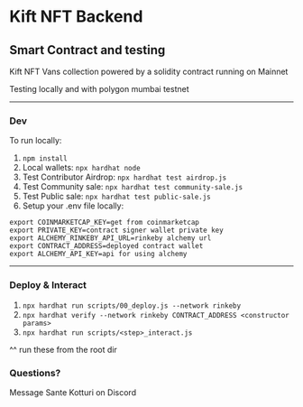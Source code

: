 # Kift NFT Backend
## Smart Contract and testing

Kift NFT Vans collection powered by a solidity contract running on Mainnet

Testing locally and with polygon mumbai testnet

---
### Dev
To run locally:

1. `npm install`
2. Local wallets: `npx hardhat node`
3. Test Contributor Airdrop: `npx hardhat test airdrop.js`
4. Test Community sale: `npx hardhat test community-sale.js`
5. Test Public sale: `npx hardhat test public-sale.js`
6. Setup your .env file locally:

```
export COINMARKETCAP_KEY=get from coinmarketcap
export PRIVATE_KEY=contract signer wallet private key
export ALCHEMY_RINKEBY_API_URL=rinkeby alchemy url
export CONTRACT_ADDRESS=deployed contract wallet
export ALCHEMY_API_KEY=api for using alchemy
```

---
### Deploy & Interact

1. `npx hardhat run scripts/00_deploy.js --network rinkeby`
2. `npx hardhat verify --network rinkeby CONTRACT_ADDRESS <constructor params>`
3. `npx hardhat run scripts/<step>_interact.js`

^^ run these from the root dir

### Questions?
Message Sante Kotturi on Discord